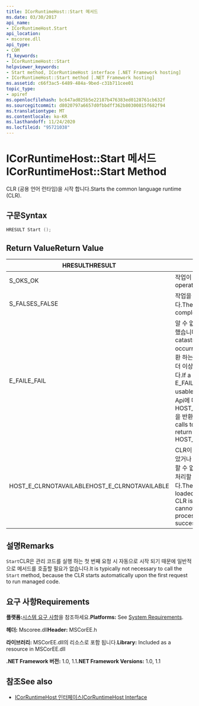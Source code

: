 ```yaml
---
title: ICorRuntimeHost::Start 메서드
ms.date: 03/30/2017
api_name:
- ICorRuntimeHost.Start
api_location:
- mscoree.dll
api_type:
- COM
f1_keywords:
- ICorRuntimeHost::Start
helpviewer_keywords:
- Start method, ICorRuntimeHost interface [.NET Framework hosting]
- ICorRuntimeHost::Start method [.NET Framework hosting]
ms.assetid: c66f3ac5-6489-484a-9bed-c31b711cee01
topic_type:
- apiref
ms.openlocfilehash: bc647ad025b5e22187b476383ed0128761cb632f
ms.sourcegitcommit: d8020797a6657d0fbbdff362b80300815f682f94
ms.translationtype: MT
ms.contentlocale: ko-KR
ms.lasthandoff: 11/24/2020
ms.locfileid: "95721038"
---
```

# <a name="icorruntimehoststart-method"></a><span data-ttu-id="3036c-102">ICorRuntimeHost::Start 메서드</span><span class="sxs-lookup"><span data-stu-id="3036c-102">ICorRuntimeHost::Start Method</span></span>

<span data-ttu-id="3036c-103">CLR (공용 언어 런타임)을 시작 합니다.</span><span class="sxs-lookup"><span data-stu-id="3036c-103">Starts the common language runtime (CLR).</span></span>  
  
## <a name="syntax"></a><span data-ttu-id="3036c-104">구문</span><span class="sxs-lookup"><span data-stu-id="3036c-104">Syntax</span></span>  
  
```cpp  
HRESULT Start ();  
```  
  
## <a name="return-value"></a><span data-ttu-id="3036c-105">Return Value</span><span class="sxs-lookup"><span data-stu-id="3036c-105">Return Value</span></span>  
  
|<span data-ttu-id="3036c-106">HRESULT</span><span class="sxs-lookup"><span data-stu-id="3036c-106">HRESULT</span></span>|<span data-ttu-id="3036c-107">설명</span><span class="sxs-lookup"><span data-stu-id="3036c-107">Description</span></span>|  
|-------------|-----------------|  
|<span data-ttu-id="3036c-108">S_OK</span><span class="sxs-lookup"><span data-stu-id="3036c-108">S_OK</span></span>|<span data-ttu-id="3036c-109">작업이 완료되었습니다.</span><span class="sxs-lookup"><span data-stu-id="3036c-109">The operation was successful.</span></span>|  
|<span data-ttu-id="3036c-110">S_FALSE</span><span class="sxs-lookup"><span data-stu-id="3036c-110">S_FALSE</span></span>|<span data-ttu-id="3036c-111">작업을 완료 하지 못했습니다.</span><span class="sxs-lookup"><span data-stu-id="3036c-111">The operation failed to complete.</span></span>|  
|<span data-ttu-id="3036c-112">E_FAIL</span><span class="sxs-lookup"><span data-stu-id="3036c-112">E_FAIL</span></span>|<span data-ttu-id="3036c-113">알 수 없는 치명적인 오류가 발생 했습니다.</span><span class="sxs-lookup"><span data-stu-id="3036c-113">An unknown, catastrophic failure occurred.</span></span> <span data-ttu-id="3036c-114">메서드가 E_FAIL 반환 하는 경우 해당 프로세스에서 더 이상 CLR을 사용할 수 없습니다.</span><span class="sxs-lookup"><span data-stu-id="3036c-114">If a method returns E_FAIL, the CLR is no longer usable in the process.</span></span> <span data-ttu-id="3036c-115">호스팅 Api에 대 한 후속 호출은 HOST_E_CLRNOTAVAILABLE을 반환 합니다.</span><span class="sxs-lookup"><span data-stu-id="3036c-115">Subsequent calls to any hosting APIs return HOST_E_CLRNOTAVAILABLE.</span></span>|  
|<span data-ttu-id="3036c-116">HOST_E_CLRNOTAVAILABLE</span><span class="sxs-lookup"><span data-stu-id="3036c-116">HOST_E_CLRNOTAVAILABLE</span></span>|<span data-ttu-id="3036c-117">CLR이 프로세스에 로드 되지 않았거나 CLR이 관리 코드를 실행할 수 없거나 호출을 성공적으로 처리할 수 없는 상태에 있습니다.</span><span class="sxs-lookup"><span data-stu-id="3036c-117">The CLR has not been loaded into a process, or the CLR is in a state in which it cannot run managed code or process the call successfully.</span></span>|  
  
## <a name="remarks"></a><span data-ttu-id="3036c-118">설명</span><span class="sxs-lookup"><span data-stu-id="3036c-118">Remarks</span></span>  

 <span data-ttu-id="3036c-119">`Start`CLR은 관리 코드를 실행 하는 첫 번째 요청 시 자동으로 시작 되기 때문에 일반적으로 메서드를 호출할 필요가 없습니다.</span><span class="sxs-lookup"><span data-stu-id="3036c-119">It is typically not necessary to call the `Start` method, because the CLR starts automatically upon the first request to run managed code.</span></span>  
  
## <a name="requirements"></a><span data-ttu-id="3036c-120">요구 사항</span><span class="sxs-lookup"><span data-stu-id="3036c-120">Requirements</span></span>  

 <span data-ttu-id="3036c-121">**플랫폼:**[시스템 요구 사항](../../get-started/system-requirements.md)을 참조하세요.</span><span class="sxs-lookup"><span data-stu-id="3036c-121">**Platforms:** See [System Requirements](../../get-started/system-requirements.md).</span></span>  
  
 <span data-ttu-id="3036c-122">**헤더:** Mscoree.dll</span><span class="sxs-lookup"><span data-stu-id="3036c-122">**Header:** MSCorEE.h</span></span>  
  
 <span data-ttu-id="3036c-123">**라이브러리:** MSCorEE.dll의 리소스로 포함 됩니다.</span><span class="sxs-lookup"><span data-stu-id="3036c-123">**Library:** Included as a resource in MSCorEE.dll</span></span>  
  
 <span data-ttu-id="3036c-124">**.NET Framework 버전:** 1.0, 1.1</span><span class="sxs-lookup"><span data-stu-id="3036c-124">**.NET Framework Versions:** 1.0, 1.1</span></span>  
  
## <a name="see-also"></a><span data-ttu-id="3036c-125">참조</span><span class="sxs-lookup"><span data-stu-id="3036c-125">See also</span></span>

- [<span data-ttu-id="3036c-126">ICorRuntimeHost 인터페이스</span><span class="sxs-lookup"><span data-stu-id="3036c-126">ICorRuntimeHost Interface</span></span>](icorruntimehost-interface.md)
